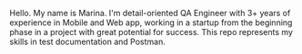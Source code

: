 Hello. My name is Marina. I'm detail-oriented QA Engineer with 3+ years of experience in Mobile and Web app, working in a startup from the beginning phase in a project with great potential for success. This repo represents my skills in test documentation and Postman. 
